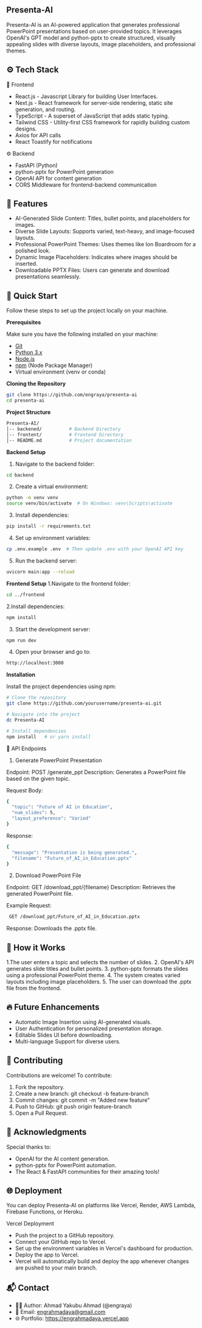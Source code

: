 ## <a name="core">Presenta-AI</a>

Presenta-AI is an AI-powered application that generates professional PowerPoint presentations based on user-provided topics. It leverages OpenAI's GPT model and python-pptx to create structured, visually appealing slides with diverse layouts, image placeholders, and professional themes.

## <a name="tech-stack">⚙️ Tech Stack</a>

🔋 Frontend
- React.js - Javascript Library for building User Interfaces.
- Next.js - React framework for server-side rendering, static site generation, and routing.
- TypeScript - A superset of JavaScript that adds static typing.
- Tailwind CSS - Utility-first CSS framework for rapidly building custom designs.
- Axios for API calls
- React Toastify for notifications

⚙ Backend
- FastAPI (Python)
- python-pptx for PowerPoint generation
- OpenAI API for content generation
- CORS Middleware for frontend-backend communication

## <a name="features">🔋 Features</a>

- AI-Generated Slide Content: Titles, bullet points, and placeholders for images.
- Diverse Slide Layouts: Supports varied, text-heavy, and image-focused layouts.
- Professional PowerPoint Themes: Uses themes like Ion Boardroom for a polished look.
- Dynamic Image Placeholders: Indicates where images should be inserted.
- Downloadable PPTX Files: Users can generate and download presentations seamlessly.

## <a name="quick-start">🤸 Quick Start</a>

Follow these steps to set up the project locally on your machine.

**Prerequisites**

Make sure you have the following installed on your machine:

- [Git](https://git-scm.com/)
- [Python 3.x](https://www.python.org/)
- [Node.js](https://nodejs.org/en)
- [npm](https://www.npmjs.com/) (Node Package Manager)
- Virtual environment (venv or conda)

  
**Cloning the Repository**

```bash
git clone https://github.com/engraya/presenta-ai
cd presenta-ai
```

**Project Structure**

```bash
Presenta-AI/
│-- backened/          # Backend Directory
│-- frontent/          # Frontend Directory 
│-- README.md          # Project documentation
```

**Backend Setup**

1. Navigate to the backend folder:
```bash
cd backend
```
2. Create a virtual environment:
```bash
python -m venv venv
source venv/bin/activate  # On Windows: venv\Scripts\activate
```
3. Install dependencies:
```bash
pip install -r requirements.txt
```
4. Set up environment variables:
```bash
cp .env.example .env  # Then update .env with your OpenAI API key
```
5. Run the backend server:
```bash
uvicorn main:app --reload
```

**Frontend Setup**
1.Navigate to the frontend folder:
```bash
cd ../frontend
```
2.Install dependencies:
```bash
npm install
```
3. Start the development server:
```bash
npm run dev
```
4. Open your browser and go to:
```bash
http://localhost:3000
```

**Installation**

Install the project dependencies using npm:

```bash
# Clone the repository
git clone https://github.com/yourusername/presenta-ai.git

# Navigate into the project
dc Presenta-AI

# Install dependencies
npm install   # or yarn install
```

📡 API Endpoints

1. Generate PowerPoint Presentation

Endpoint: POST /generate_ppt
Description: Generates a PowerPoint file based on the given topic.

Request Body:

```bash
{
  "topic": "Future of AI in Education",
  "num_slides": 5,
  "layout_preference": "Varied"
}
```
Response:
```bash
{
  "message": "Presentation is being generated.",
  "filename": "Future_of_AI_in_Education.pptx"
}
```

2. Download PowerPoint File

Endpoint: GET /download_ppt/{filename}
Description: Retrieves the generated PowerPoint file.

Example Request:
```bash
 GET /download_ppt/Future_of_AI_in_Education.pptx
```
Response: Downloads the .pptx file.


## <a name="usage">🎨 How it Works</a>

1.The user enters a topic and selects the number of slides.
2. OpenAI's API generates slide titles and bullet points.
3. python-pptx formats the slides using a professional PowerPoint theme.
4. The system creates varied layouts including image placeholders.
5. The user can download the .pptx file from the frontend.


## <a name="usage">🔥 Future Enhancements</a>

- Automatic Image Insertion using AI-generated visuals.
- User Authentication for personalized presentation storage.
- Editable Slides UI before downloading.
- Multi-language Support for diverse users.

  

## <a name="usage">🤝 Contributing</a>

Contributions are welcome! To contribute:

1. Fork the repository.
2. Create a new branch: git checkout -b feature-branch
3. Commit changes: git commit -m "Added new feature"
4. Push to GitHub: git push origin feature-branch
5. Open a Pull Request.


## <a name="usage">🙌 Acknowledgments</a>

Special thanks to:
- OpenAI for the AI content generation.
- python-pptx for PowerPoint automation.
- The React & FastAPI communities for their amazing tools!


## <a name="usage">🌐 Deployment</a>
You can deploy Presenta-AI on platforms like Vercel, Render, AWS Lambda, Firebase Functions, or Heroku.

Vercel Deployment
- Push the project to a GitHub repository.
- Connect your GitHub repo to Vercel.
- Set up the environment variables in Vercel's dashboard for production.
- Deploy the app to Vercel.
- Vercel will automatically build and deploy the app whenever changes are pushed to your main branch.


## <a name="usage">📬 Contact</a>

- 👨‍💻 Author: Ahmad Yakubu Ahmad (@engraya)
- 📧 Email: engrahmadaya@gmail.com
- 🌐 Portfolio: https://engrahmadaya.vercel.app


